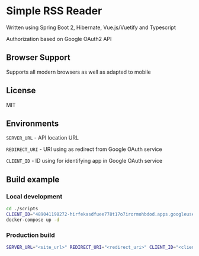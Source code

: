 # Simple RSS Reader

Written using Spring Boot 2, Hibernate, Vue.js/Vuetify and Typescript

Authorization based on Google OAuth2 API

## Browser Support

Supports all modern browsers as well as adapted to mobile

## License

MIT

## Environments

`SERVER_URL` - API location URL

`REDIRECT_URI` - URI using as redirect from Google OAuth service

`CLIENT_ID` - ID using for identifying app in Google OAuth service

## Build example

### Local development

```bash
cd ./scripts
CLIENT_ID="489041198272-hirfekasdfuee778t17o7irormohbdod.apps.googleusercontent.com" ./build.sh
docker-compose up -d
```

### Production build

```bash
SERVER_URL="<site_url>" REDIRECT_URI="<redirect_uri>" CLIENT_ID="<client_id>" ./build.sh
```
